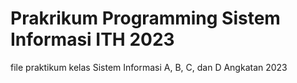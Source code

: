 # Prakrikum Programming Sistem Informasi ITH 2023

<div> file praktikum kelas Sistem Informasi A, B, C, dan D Angkatan 2023 </div>
